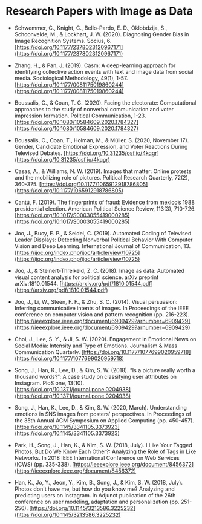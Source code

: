 # Research Papers with Image as Data

- Schwemmer, C., Knight, C., Bello-Pardo, E. D., Oklobdzija, S., Schoonvelde, M., \& Lockhart, J. W. (2020). Diagnosing Gender Bias in Image Recognition Systems. Socius, 6. [https://doi.org/10.1177/2378023120967171](https://doi.org/10.1177/2378023120967171)

- Zhang, H., \& Pan, J. (2019). Casm: A deep-learning approach for identifying collective action events with text and image data from social media. Sociological Methodology, 49(1), 1-57. [https://doi.org/10.1177/0081175019860244](https://doi.org/10.1177/0081175019860244)

- Boussalis, C., \& Coan, T. G. (2020). Facing the electorate: Computational approaches to the study of nonverbal communication and voter impression formation. Political Communication, 1-23. [https://doi.org/10.1080/10584609.2020.1784327](https://doi.org/10.1080/10584609.2020.1784327)

- Boussalis, C., Coan, T., Holman, M., \& Müller, S. (2020, November 17). Gender, Candidate Emotional Expression, and Voter Reactions During Televised Debates. [https://doi.org/10.31235/osf.io/4kqgr](https://doi.org/10.31235/osf.io/4kqgr)

- Casas, A., \& Williams, N. W. (2019). Images that matter: Online protests and the mobilizing role of pictures. Political Research Quarterly, 72(2), 360-375. [https://doi.org/10.1177/1065912918786805](https://doi.org/10.1177/1065912918786805)

- Cantú, F. (2019). The fingerprints of fraud: Evidence from mexico’s 1988 presidential election. American Political Science Review, 113(3), 710-726. [https://doi.org/10.1017/S0003055419000285](https://doi.org/10.1017/S0003055419000285)

- Joo, J., Bucy, E. P., \& Seidel, C. (2019). Automated Coding of Televised Leader Displays: Detecting Nonverbal Political Behavior With Computer Vision and Deep Learning. International Journal of Communication, 13. [https://ijoc.org/index.php/ijoc/article/view/10725](https://ijoc.org/index.php/ijoc/article/view/10725)

- Joo, J., \& Steinert-Threlkeld, Z. C. (2018). Image as data: Automated visual content analysis for political science. arXiv preprint arXiv:1810.01544. [https://arxiv.org/pdf/1810.01544.pdf](https://arxiv.org/pdf/1810.01544.pdf)

- Joo, J., Li, W., Steen, F. F., \& Zhu, S. C. (2014). Visual persuasion: Inferring communicative intents of images. In Proceedings of the IEEE conference on computer vision and pattern recognition (pp. 216-223). [https://ieeexplore.ieee.org/document/6909429?arnumber=6909429](https://ieeexplore.ieee.org/document/6909429?arnumber=6909429)

- Choi, J., Lee, S. Y., \& Ji, S. W. (2020). Engagement in Emotional News on Social Media: Intensity and Type of Emotions. Journalism \& Mass Communication Quarterly. [https://doi.org/10.1177/1077699020959718](https://doi.org/10.1177/1077699020959718)

- Song, J., Han, K., Lee, D., \& Kim, S. W. (2018). “Is a picture really worth a thousand words?”: A case study on classifying user attributes on Instagram. PloS one, 13(10). [https://doi.org/10.1371/journal.pone.0204938](https://doi.org/10.1371/journal.pone.0204938)

- Song, J., Han, K., Lee, D., \& Kim, S. W. (2020, March). Understanding emotions in SNS images from posters' perspectives. In Proceedings of the 35th Annual ACM Symposium on Applied Computing (pp. 450-457). [https://doi.org/10.1145/3341105.3373923](https://doi.org/10.1145/3341105.3373923)

- Park, H., Song, J., Han, K., \& Kim, S. W. (2018, July). I Like Your Tagged Photos, But Do We Know Each Other?: Analyzing the Role of Tags in Like Networks. In 2018 IEEE International Conference on Web Services (ICWS) (pp. 335-338). [https://ieeexplore.ieee.org/document/8456372](https://ieeexplore.ieee.org/document/8456372)

- Han, K., Jo, Y., Jeon, Y., Kim, B., Song, J., \& Kim, S. W. (2018, July). Photos don't have me, but how do you know me? Analyzing and predicting users on Instagram. In Adjunct publication of the 26th conference on user modeling, adaptation and personalization (pp. 251-256). [https://doi.org/10.1145/3213586.3225232](https://doi.org/10.1145/3213586.3225232)
